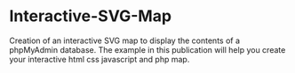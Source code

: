 # Interactive-SVG-Map
Creation of an interactive SVG map to display the contents of a phpMyAdmin database. The example in this publication will help you create your interactive html css javascript and php map.
